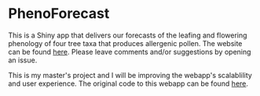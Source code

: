 # PhenoForecast

This is a Shiny app that delivers our forecasts of the leafing and flowering phenology of four tree taxa that produces allergenic pollen. The website can be found [here](http://phenoobservers.ucsc.edu/phenoforecast/). Please leave comments and/or suggestions by opening an issue.

This is my master's project and I will be improving the webapp's scalablility and user experience. The original code to this webapp can be found [here](https://github.com/zhulab-ucsc/phenoforecast). 
